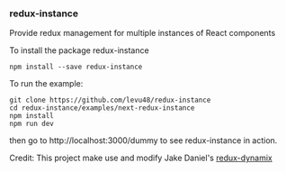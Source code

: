 ### redux-instance

Provide redux management for multiple instances of React components

To install the package redux-instance

```
npm install --save redux-instance
```

To run the example:

```
git clone https://github.com/levu48/redux-instance
cd redux-instance/examples/next-redux-instance
npm install
npm run dev
```

then go to http://localhost:3000/dummy to see redux-instance in action.





Credit: This project make use and modify Jake Daniel's [redux-dynamix](https://github.com/jake-daniels/redux-dynamix)